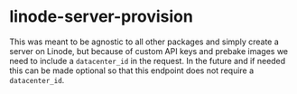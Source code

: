 # linode-server-provision

This was meant to be agnostic to all other packages and simply create a server on Linode, but because of custom API keys and prebake images we need to include a `datacenter_id` in the request. In the future and if needed this can be made optional so that this endpoint does not require a `datacenter_id`.
